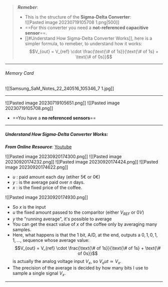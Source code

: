 > ***Remeber***:
> - This is the structure of the **Sigma-Delta Converter**:<br>![[Pasted image 20230719105708 1.png|500]]
> - ==For this converter you need a **not-referenced capacitive sensor**==.
> - [[#Understand How Sigma-Delta Converter Works]], here is a simpler formula, to remeber, to understand how it works:$$V_{out} = V_{ref} \cdot \frac{\text{\# of 1s}}{\text{\# of 1s} + \text{\# of 0s}}$$

---
###### Memory Card
![[Samsung_SaM_Notes_22_240516_105346_7 1.jpg]]

---
![[Pasted image 20230719105651.png]]
![[Pasted image 20230719105708.png]]
- ==You have a **no referenced sensors**==

---
##### Understand How Sigma-Delta Converter Works:
***From Online Resource***: [Youtube](https://www.youtube.com/watch?v=M5Vx-X66seg)

![[Pasted image 20230920174300.png]]
![[Pasted image 20230920174232.png]]
![[Pasted image 20230920174424.png]]
![[Pasted image 20230920174622.png]]
- $u$ : paid amount each day (etiher $5€$ or $0€$)
- $y$ : is the average paid over $n$ days.
- $x$ : is the fixed price of the coffee.

![[Pasted image 20230920174930.png]]
- So $x$ is the input
- $u$ the fixed amount passed to the comparitor (either $V_{REF}$ or $0 V$)
- $y$ the "running average", it's possible to average 
- You can get the exact value of $x$ of the coffee only by averaging many samples.
- Here, what happens is that the $1$ bit, A/D, at the end, outputs a $0, 1, 0, 1, 1, \ldots$, sequence whose average value:$$V_{out} = V_{ref} \cdot \frac{\text{\# of 1s}}{\text{\# of 1s} + \text{\# of 0s}}$$ is actually the analog voltage input $V_x$, so $V_out \simeq V_x$. 
- The precision of the average is decided by how many bits I use to sample a single signal $V_x$.

---